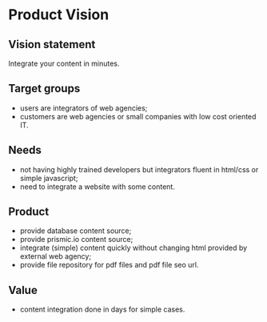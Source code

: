 # Product Vision

## Vision statement

Integrate your content in minutes.

## Target groups

* users are integrators of web agencies;
* customers are web agencies or small companies with low cost oriented IT.

## Needs

* not having highly trained developers but integrators fluent in html/css or simple javascript;
* need to integrate a website with some content.

## Product

* provide database content source;
* provide prismic.io content source;
* integrate (simple) content quickly without changing html provided by external web agency;
* provide file repository for pdf files and pdf file seo url.

## Value

* content integration done in days for simple cases.
